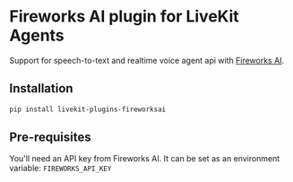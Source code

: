 # Fireworks AI plugin for LiveKit Agents

Support for speech-to-text and realtime voice agent api with [Fireworks AI](https://fireworks.ai/).

## Installation

```bash
pip install livekit-plugins-fireworksai
```

## Pre-requisites

You'll need an API key from Fireworks AI. It can be set as an environment variable: `FIREWORKS_API_KEY` 
